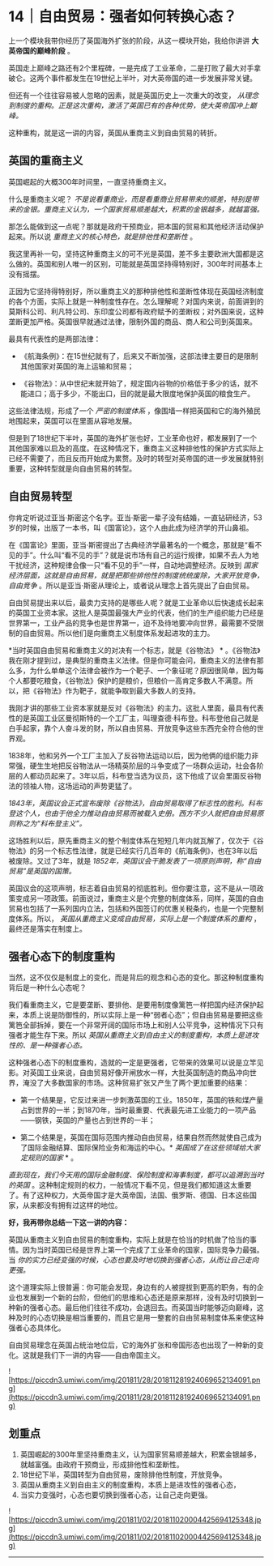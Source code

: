 # 14｜自由贸易：强者如何转换心态？

上一个模块我带你经历了英国海外扩张的阶段，从这一模块开始，我给你讲讲 **大英帝国的巅峰阶段** 。

英国走上巅峰之路还有2个里程碑，一是完成了工业革命，二是打败了最大对手拿破仑。这两个事件都发生在19世纪上半叶，对大英帝国的进一步发展非常关键。

但还有一个往往容易被人忽略的因素，就是英国历史上一次重大的改变， *从理念到制度的重构。正是这次重构，激活了英国已有的各种优势，使大英帝国冲上巅峰。*

这种重构，就是这一讲的内容，英国从重商主义到自由贸易的转折。

## 英国的重商主义

英国崛起的大概300年时间里，一直坚持重商主义。

什么是重商主义呢？ *不是说看重商业，而是看重商业贸易带来的顺差，特别是带来的金银。重商主义认为，一个国家贸易顺差越大，积累的金银越多，就越富强。*

那怎么能做到这一点呢？那就是政府干预商业，把本国的贸易和其他经济活动保护起来。所以说 *重商主义的核心特色，就是排他性和垄断性* 。

我这里再补一句，坚持这种重商主义的可不光是英国，差不多主要欧洲大国都是这么做的。英国和别人唯一的区别，可能就是英国坚持得特别好，300年时间基本上没有摇摆。

正因为它坚持得特别好，所以重商主义的那种排他性和垄断性体现在英国经济制度的各个方面，实际上就是一种制度性存在。怎么理解呢？对国内来说，前面讲到的莫斯科公司、利凡特公司、东印度公司都有政府赋予的垄断权；对外国来说，这种垄断更加严格。英国很早就通过法律，限制外国的商品、商人和公司到英国来。

最具有代表性的是两部法律：

* 《航海条例》：在15世纪就有了，后来又不断加强，这部法律主要目的是限制其他国家对英国的海上运输和贸易；

* 《谷物法》：从中世纪末就开始了，规定国内谷物的价格低于多少的话，就不能进口；高于多少，不能出口，目的就是最大限度地保护英国的粮食生产。

这些法律法规，形成了一个 *严密的制度体系* ，像围墙一样把英国和它的海外殖民地围起来，英国可以在里面从容地发展。

但是到了18世纪下半叶，英国的海外扩张也好，工业革命也好，都发展到了一个其他国家难以启及的高度。在这种情况下，重商主义这种排他性的保护方式实际上已经不需要了，而且反而开始成为累赘。及时的转型对英帝国的进一步发展就特别重要，这种转型就是向自由贸易的转型。

## 自由贸易转型

你肯定听说过亚当·斯密这个名字。亚当·斯密一辈子没有结婚，一直钻研经济，53岁的时候，出版了一本书，叫《国富论》，这个人由此成为经济学的开山鼻祖。

在《国富论》里面，亚当·斯密提出了古典经济学最著名的一个概念，那就是“看不见的手”。什么叫“看不见的手”？就是说市场有自己的运行规律，如果不去人为地干扰经济，这种规律会像一只“看不见的手”一样，自动地调整经济。反映到 *国家经济层面，这就是自由贸易，就是把那些排他性的制度统统废除，大家开放竞争，自由竞争* 。所以是亚当·斯密从理论上，或者说从理念上首先提出了自由贸易。

自由贸易提出来以后，最卖力支持的是哪些人呢？就是工业革命以后快速成长起来的英国工业资本家。这批人是英国最强大产业的代表，他们的生产组织能力已经是世界第一，工业产品的竞争也是世界第一，迫不及待地要冲向世界，最需要不受限制的自由贸易。所以他们是向重商主义制度体系发起进攻的主力。

 *当时英国自由贸易和重商主义的对决有一个标志，就是《谷物法》 * 。《谷物法》我在刚才提到过，是典型的重商主义法律。但是你可能会问，重商主义的法律有那么多，为什么单单这个法律会被作为一个靶子、一个象征呢？原因很简单，因为每个人都要吃粮食，《谷物法》保护的是粮价，但粮价一高肯定多数人不满意。所以，把《谷物法》作为靶子，就能争取到最大多数人的支持。

我刚才讲的那些工业资本家就是反对《谷物法》的主力。这批人里面，最具有代表性的是英国工业区曼彻斯特的一个工厂主，叫理查德·科布登。科布登他自己就是白手起家，靠个人奋斗发的财，所以自由贸易、开放竞争这些东西完全符合他的世界观。

1838年，他和另外一个工厂主加入了反谷物法运动以后，因为他俩的组织能力非常强，硬生生地把反谷物法从一场精英阶层的斗争变成了一场群众运动，社会各阶层的人都动员起来了。3年以后，科布登当选为议员，这下他成了议会里面反谷物法的领袖人物，这场运动的声势更猛了。

 *1843年，英国议会正式宣布废除《谷物法》，自由贸易取得了标志性的胜利。科布登这个人，也由于他全力推动自由贸易而被载入史册。西方不少人就把自由贸易原则称之为“科布登主义”。*

这场胜利以后，原先重商主义的整个制度体系在短短几年内就瓦解了，仅次于《谷物法》的另一个标志性法律，就是已经实行几百年的《航海条例》，也在3年以后被废除。又过了3年，就是 *1852年，英国议会干脆发表了一项原则声明，称“自由贸易”是英国的国策。*

英国议会的这项声明，标志着自由贸易的彻底胜利。但你要注意，这不是从一项政策变成另一项政策。前面说过，重商主义是个完整的制度体系，同样，英国的自由贸易也包括了一系列国内立法，包括和外国签订的优惠关税条约，也是一个完整制度体系。所以， *英国从重商主义变成自由贸易，实际上是一个制度体系的重构* ，最终还是落实在制度上。

## 强者心态下的制度重构

当然，这不仅仅是制度上的变化，而是背后的观念和心态的变化。那这种制度重构背后是一种什么心态呢？

我们看重商主义，它是要垄断、要排他、是要用制度像篱笆一样把国内经济保护起来，本质上说是防御性的，所以实际上是一种“弱者心态”；但自由贸易是要把这些篱笆全部拆掉，要在一个非常开阔的国际市场上和别人公平竞争，这种情况下只有强者才能生存下来。所以 *英国从重商主义到自由主义的制度重构，本质上是进攻性的、是一种强者心态。*

这种强者心态下的制度重构，造就的一定是更强者，它带来的效果可以说是立竿见影。对英国工业来说，自由贸易好像开闸放水一样，大批英国制造的商品冲向世界，淹没了大多数国家的市场。这种贸易扩张又产生了两个更加重要的结果：

* 第一个结果是，它反过来进一步刺激英国的工业。1850年，英国的铁和煤产量占到世界的一半；到1870年，当时最重要、代表最先进工业能力的一项产品——钢铁，英国的产量也占到世界的一半；

* 第二个结果是，英国在国际范围内推动自由贸易，结果自然而然就使自己成为了国际金融结算、国际保险业务和海运的中心。* *英国成了在这些领域给大家定规则的国家* * 。

 *直到现在，我们今天用的国际金融制度、保险制度和海事制度，都可以追溯到当时的英国* 。这种制定规则的权力，一般情况下看不见，但是我们都知道这太重要了。有了这种权力，大英帝国才是大英帝国，法国、俄罗斯、德国、日本这些国家，从来都没有拥有过这样的地位。

 **好，我再带你总结一下这一讲的内容：**

英国从重商主义到自由贸易的制度重构，实际上就是在恰当的时机做了恰当的事情。因为当时英国已经是世界上第一个完成了工业革命的国家，国际竞争力最强。当 *你的实力已经变强的时候，心态也要及时地切换到强者心态，从而让自己走向更强。*

这个道理实际上很普遍：你可能会发现，身边有的人被提拔到更高的职务，有的企业也发展到一个新的台阶，但他们的思维和心态还是原来那样，没有及时切换到一种新的强者心态。最后他们往往不成功，会退回去。而英国当时能够迈向巅峰，这种及时的心态切换是相当重要的，而且它是用一整套的自由贸易制度体系来使这种强者心态具体化。

自由贸易理念在英国占统治地位后，它的海外扩张和帝国形态也出现了一种新的变化。这就是我们下一讲的内容——自由帝国主义。

![https://piccdn3.umiwi.com/img/201811/28/201811281924069652134091.png](https://piccdn3.umiwi.com/img/201811/28/201811281924069652134091.png)

## 划重点

1. 英国崛起的300年里坚持重商主义，认为国家贸易顺差越大，积累金银越多，就越富强。由政府干预商业，形成排他性和垄断性。
2. 18世纪下半，英国转型为自由贸易，废除排他性制度，开放竞争。
3. 英国从重商主义到自由主义的制度重构，本质上是进攻性的强者心态，
4. 当实力变强时，心态也要切换到强者心态，让自己走向更强。

![https://piccdn3.umiwi.com/img/201811/02/201811020004425694125348.jpg](https://piccdn3.umiwi.com/img/201811/02/201811020004425694125348.jpg)

---
